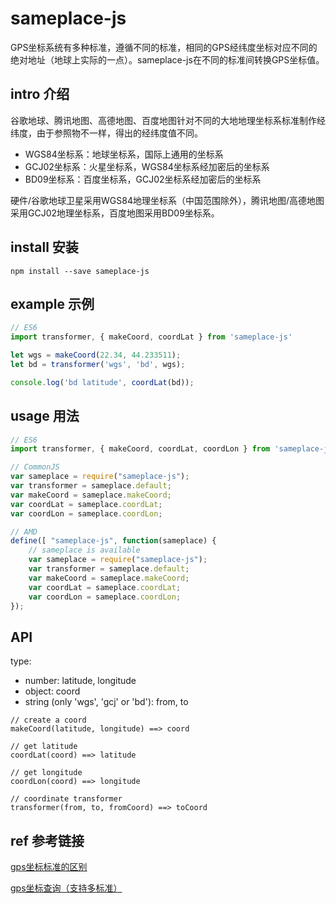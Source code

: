 # sameplace-js
GPS坐标系统有多种标准，遵循不同的标准，相同的GPS经纬度坐标对应不同的绝对地址（地球上实际的一点）。sameplace-js在不同的标准间转换GPS坐标值。

## intro 介绍

谷歌地球、腾讯地图、高德地图、百度地图针对不同的大地地理坐标系标准制作经纬度，由于参照物不一样，得出的经纬度值不同。

+ WGS84坐标系：地球坐标系，国际上通用的坐标系
+ GCJ02坐标系：火星坐标系，WGS84坐标系经加密后的坐标系
+ BD09坐标系：百度坐标系，GCJ02坐标系经加密后的坐标系

硬件/谷歌地球卫星采用WGS84地理坐标系（中国范围除外），腾讯地图/高德地图采用GCJ02地理坐标系，百度地图采用BD09坐标系。

## install 安装

    npm install --save sameplace-js

## example 示例

```javascript
// ES6
import transformer, { makeCoord, coordLat } from 'sameplace-js'

let wgs = makeCoord(22.34, 44.233511);
let bd = transformer('wgs', 'bd', wgs);

console.log('bd latitude', coordLat(bd));
```

## usage 用法
```javascript
// ES6
import transformer, { makeCoord, coordLat, coordLon } from 'sameplace-js'

// CommonJS
var sameplace = require("sameplace-js");
var transformer = sameplace.default;
var makeCoord = sameplace.makeCoord;
var coordLat = sameplace.coordLat;
var coordLon = sameplace.coordLon;

// AMD
define([ "sameplace-js", function(sameplace) {
    // sameplace is available
    var sameplace = require("sameplace-js");
    var transformer = sameplace.default;
    var makeCoord = sameplace.makeCoord;
    var coordLat = sameplace.coordLat;
    var coordLon = sameplace.coordLon;
});
```

## API
type:
- number: latitude, longitude
- object: coord
- string (only 'wgs', 'gcj' or 'bd'): from, to

```
// create a coord
makeCoord(latitude, longitude) ==> coord

// get latitude
coordLat(coord) ==> latitude

// get longitude
coordLon(coord) ==> longitude

// coordinate transformer
transformer(from, to, fromCoord) ==> toCoord
```

## ref 参考链接

[gps坐标标准的区别](http://www.jianshu.com/p/0fe30fcd4ae7)

[gps坐标查询（支持多标准）](http://www.gpsspg.com/maps.htm)


